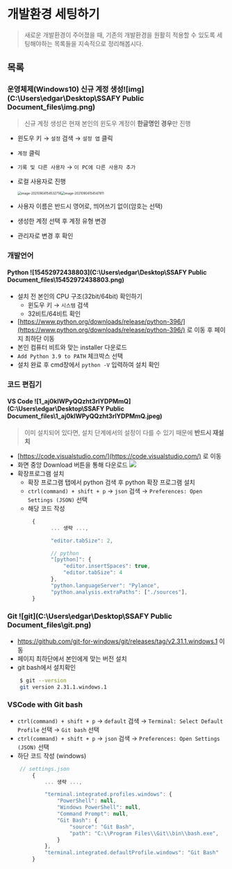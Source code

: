 # 개발환경 세팅하기

> 새로운 개발환경이 주어졌을 때, 기존의 개발환경을 원활히 적용할 수 있도록 세팅해야하는 목록들을 지속적으로 정리해봅시다.

## 목록

### 운영체제(Windows10) 신규 계정 생성![img](C:\Users\edgar\Desktop\SSAFY Public Document_files\img.png)
> 신규 계정 생성은 현재 본인의 윈도우 계정이 **한글명인 경우**만 진행

- 윈도우 키 → `설정` 검색 → `설정 앱` 클릭

- `계정` 클릭

- `기록 및 다른 사용자` → `이 PC에 다른 사용자 추가`

- 로컬 사용자로 진행

  <img src="C:\Users\edgar\AppData\Roaming\Typora\typora-user-images\image-20210904154532714.png" alt="image-20210904154532714" style="zoom:50%;" /><img src="C:\Users\edgar\AppData\Roaming\Typora\typora-user-images\image-20210904154547811.png" alt="image-20210904154547811" style="zoom:50%;" />

- 사용자 이름은 반드시 영어로, 띄어쓰기 없이(암호는 선택)

- 생성한 계정 선택 후 계정 유형 변경

- 관리자로 변경 후 확인
### 개발언어
#### Python ![15452972438803](C:\Users\edgar\Desktop\SSAFY Public Document_files\15452972438803.png)
- 설치 전 본인의 CPU 구조(32bit/64bit) 확인하기
    - 윈도우 키 → `시스템` 검색
    - 32비트/64비트 확인
- [https://www.python.org/downloads/release/python-396/](https://www.python.org/downloads/release/python-396/) 로 이동 후 페이지 최하단 이동
- 본인 컴퓨터 비트와 맞는 installer 다운로드
- `Add Python 3.9 to PATH` 체크박스 선택
- 설치 완료 후 cmd창에서 `python -V` 입력하여 설치 확인
### 코드 편집기
#### VS Code ![1_aj0kIWPyQQzht3rlYDPMmQ](C:\Users\edgar\Desktop\SSAFY Public Document_files\1_aj0kIWPyQQzht3rlYDPMmQ.jpeg)
>이미 설치되어 있다면, 설치 단계에서의 설정이 다를 수 있기 때문에 **반드시 재설치**

- [https://code.visualstudio.com/](https://code.visualstudio.com/) 로 이동
- 화면 중앙 Download 버튼을 통해 다운로드
![](https://images.velog.io/images/edkim3275/post/d93ae2f6-5b9f-449c-b4f3-455a0dfb5cc7/image.png)
- 확장프로그램 설치
     - 확장 프로그램 탭에서 python 검색 후 python 확장 프로그램 설치
     - `ctrl(command) + shift + p` → `json` 검색 → `Preferences: Open Settings (JSON)` 선택
     - 해당 코드 작성
```javascript
        {
              ... 생략 ...,

              "editor.tabSize": 2,

              // python
              "[python]": {
                  "editor.insertSpaces": true,
                  "editor.tabSize": 4
              },
              "python.languageServer": "Pylance",
              "python.analysis.extraPaths": ["./sources"],
        }

```
### Git ![git](C:\Users\edgar\Desktop\SSAFY Public Document_files\git.png)
- https://github.com/git-for-windows/git/releases/tag/v2.31.1.windows.1 이동
- 페이지 최하단에서 본인에게 맞는 버전 설치
- git bash에서 설치확인
```bash
	$ git --version
	git version 2.31.1.windows.1
```
### VSCode with Git bash
- `ctrl(command) + shift + p` → `default` 검색 → `Terminal: Select Default Profile` 선택 → `Git bash` 선택
- `ctrl(command) + shift + p` → `json` 검색 → `Preferences: Open Settings (JSON)` 선택
- 하단 코드 작성 (windows)
```javascript
	// settings.json
        {
            ... 생략 ...,

            "terminal.integrated.profiles.windows": {
                "PowerShell": null,
                "Windows PowerShell": null,
                "Command Prompt": null,
                "Git Bash": {
                    "source": "Git Bash",
                    "path": "C:\\Program Files\\Git\\bin\\bash.exe",
                }
            },
            "terminal.integrated.defaultProfile.windows": "Git Bash"
        }
```